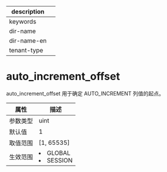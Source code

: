 |description||
|---|---|
|keywords||
|dir-name||
|dir-name-en||
|tenant-type||

# auto_increment_offset

auto_increment_offset 用于确定 AUTO_INCREMENT 列值的起点。

| **属性** |                                                   **描述**                                                   |
|--------|------------------------------------------------------------------------------------------------------------|
| 参数类型   | uint                    |
| 默认值    | 1                       |
| 取值范围   | \[1, 65535\]            |
| 生效范围   | <li> GLOBAL   <li> SESSION    |
